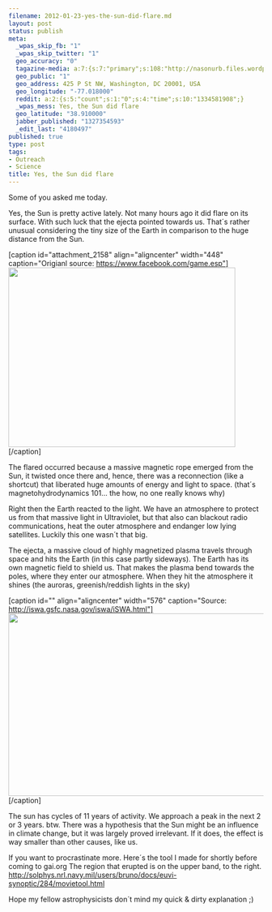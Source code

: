 ```yaml
--- 
filename: 2012-01-23-yes-the-sun-did-flare.md
layout: post
status: publish
meta: 
  _wpas_skip_fb: "1"
  _wpas_skip_twitter: "1"
  geo_accuracy: "0"
  tagazine-media: a:7:{s:7:"primary";s:108:"http://nasonurb.files.wordpress.com/2012/01/407802_331436970223473_159922134041625_1040275_1024842719_n.jpeg";s:6:"images";a:1:{s:108:"http://nasonurb.files.wordpress.com/2012/01/407802_331436970223473_159922134041625_1040275_1024842719_n.jpeg";a:6:{s:8:"file_url";s:108:"http://nasonurb.files.wordpress.com/2012/01/407802_331436970223473_159922134041625_1040275_1024842719_n.jpeg";s:5:"width";s:3:"720";s:6:"height";s:3:"569";s:4:"type";s:5:"image";s:4:"area";s:6:"409680";s:9:"file_path";s:0:"";}}s:6:"videos";a:0:{}s:11:"image_count";s:1:"2";s:6:"author";s:7:"4180497";s:7:"blog_id";s:7:"8438084";s:9:"mod_stamp";s:19:"2012-01-23 22:13:37";}
  geo_public: "1"
  geo_address: 425 P St NW, Washington, DC 20001, USA
  geo_longitude: "-77.018000"
  reddit: a:2:{s:5:"count";s:1:"0";s:4:"time";s:10:"1334581908";}
  _wpas_mess: Yes, the Sun did flare
  geo_latitude: "38.910000"
  jabber_published: "1327354593"
  _edit_last: "4180497"
published: true
type: post
tags: 
- Outreach
- Science
title: Yes, the Sun did flare
---
```

Some of you asked me today.

Yes, the Sun is pretty active lately. Not many hours ago it did flare on its surface. With such luck that the ejecta pointed towards us. That´s rather unusual considering the tiny size of the Earth in comparison to the huge distance from the Sun.

[caption id="attachment_2158" align="aligncenter" width="448" caption="Origianl source: https://www.facebook.com/game.esp"]<a href="http://nasonurb.files.wordpress.com/2012/01/407802_331436970223473_159922134041625_1040275_1024842719_n.jpeg"><img class=" wp-image-2158" title="407802_331436970223473_159922134041625_1040275_1024842719_n" src="http://nasonurb.files.wordpress.com/2012/01/407802_331436970223473_159922134041625_1040275_1024842719_n.jpeg" alt="" width="448" height="354" /></a>[/caption]

<!--more-->The flared occurred because a massive magnetic rope emerged from the Sun, it twisted once there and, hence, there was a reconnection (like a shortcut) that liberated huge amounts of energy and light to space. (that´s magnetohydrodynamics 101... the how, no one really knows why)

Right then the Earth reacted to the light. We have an atmosphere to protect us from that massive light in Ultraviolet, but that also can blackout radio communications, heat the outer atmosphere and endanger low lying satellites. Luckily this one wasn´t that big.

The ejecta, a massive cloud of highly magnetized plasma travels through space and hits the Earth (in this case partly sideways). The Earth has its own magnetic field to shield us. That makes the plasma bend towards the poles, where they enter our atmosphere. When they hit the atmosphere it shines (the auroras, greenish/reddish lights in the sky)

[caption id="" align="aligncenter" width="576" caption="Source: http://iswa.gsfc.nasa.gov/iswa/iSWA.html"]<img title="prediction" src="http://iswa.gsfc.nasa.gov/downloads/20120123_052000_anim.tim-den.gif" alt="" width="576" height="360" />[/caption]

The sun has cycles of 11 years of activity. We approach a peak in the next 2 or 3 years.
btw. There was a hypothesis that the Sun might be an influence in climate change, but it was largely proved irrelevant. If it does, the effect is way smaller than other causes, like us.

If you want to procrastinate more. Here´s the tool I made for shortly before coming to gai.org
The region that erupted is on the upper band, to the right.
<a href="http://solphys.nrl.navy.mil/users/bruno/docs/euvi-synoptic/284/movietool.html" rel="nofollow nofollow" target="_blank">http://solphys.nrl.navy.mil/users/bruno/docs/euvi-synoptic/284/movietool.html</a>

Hope my fellow astrophysicists don´t mind my quick &amp; dirty explanation ;)
